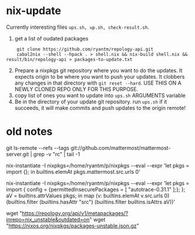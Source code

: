 # nix-update

Currently interesting files `ups.sh, up.sh, check-result.sh`.

1. get a list of oudated packages

```
    git clone https://github.com/ryantm/repology-api.git
    cabal2nix --shell --hpack . > shell.nix && nix-build shell.nix && result/bin/repology-api > packages-to-update.txt
```
2. Prepare a nixpkgs git repository where you want to do the updates. It expects origin to be where you want to push your updates. It clobbers any changes in that directory with `git reset --hard`. USE THIS ON A NEWLY CLONED REPO ONLY FOR THIS PURPOSE.
3. copy list of ones you want to update into `ups.sh` ARGUMENTS variable
4. Be in the directory of your update git repository. run `ups.sh` if it succeeds, it will make commits and push updates to the origin remote!

# old notes

git ls-remote --refs --tags git://github.com/mattermost/mattermost-server.git | grep -v "rc" | tail -1

nix-instantiate -I nixpkgs=/home/ryantm/p/nixpkgs --eval --expr 'let pkgs = import <nixpkgs> {}; in builtins.elemAt pkgs.mattermost.src.urls 0'

nix-instantiate -I nixpkgs=/home/ryantm/p/nixpkgs --eval --expr 'let pkgs = import <nixpkgs> { config = {permittedInsecurePackages = [ "autotrace-0.31.1" ];}; }; aV = builtins.attrValues pkgs; in map (v: builtins.elemAt v.src.urls 0) (builtins.filter (builtins.hasAttr "src") (builtins.filter builtins.isAttrs aV))'


wget "https://repology.org/api/v1/metapackages/?inrepo=nix_unstable&outdated=on"
wget "https://nixos.org/nixpkgs/packages-unstable.json.gz"
